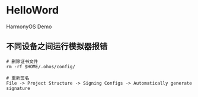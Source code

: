 # HelloWord

HarmonyOS Demo

## 不同设备之间运行模拟器报错

```shell
# 删除证书文件
rm -rf $HOME/.ohos/config/

# 重新签名
File -> Project Structure -> Signing Configs -> Automatically generate signature
```
